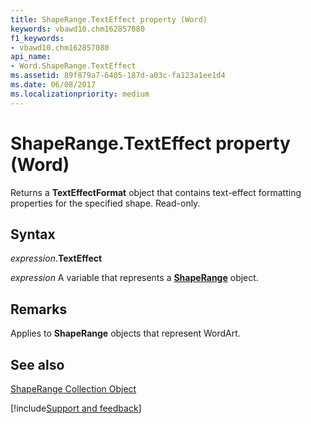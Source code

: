 ```yaml
---
title: ShapeRange.TextEffect property (Word)
keywords: vbawd10.chm162857080
f1_keywords:
- vbawd10.chm162857080
api_name:
- Word.ShapeRange.TextEffect
ms.assetid: 89f879a7-6405-187d-a03c-fa123a1ee1d4
ms.date: 06/08/2017
ms.localizationpriority: medium
---
```



# ShapeRange.TextEffect property (Word)

Returns a **TextEffectFormat** object that contains text-effect formatting properties for the specified shape. Read-only.


## Syntax

_expression_.**TextEffect**

_expression_ A variable that represents a **[ShapeRange](Word.shaperange.md)** object.


## Remarks

Applies to **ShapeRange** objects that represent WordArt.


## See also


[ShapeRange Collection Object](Word.shaperange.md)

[!include[Support and feedback](~/includes/feedback-boilerplate.md)]